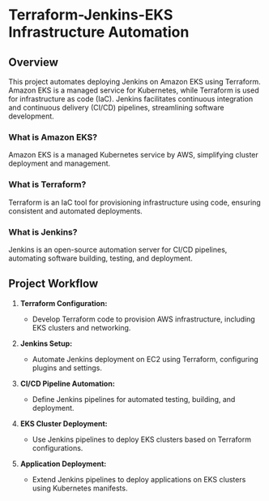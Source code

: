 # Terraform-Jenkins-EKS Infrastructure Automation

## Overview

This project automates deploying Jenkins on Amazon EKS using Terraform. Amazon EKS is a managed service for Kubernetes, while Terraform is used for infrastructure as code (IaC). Jenkins facilitates continuous integration and continuous delivery (CI/CD) pipelines, streamlining software development.

### What is Amazon EKS?

Amazon EKS is a managed Kubernetes service by AWS, simplifying cluster deployment and management.

### What is Terraform?

Terraform is an IaC tool for provisioning infrastructure using code, ensuring consistent and automated deployments.

### What is Jenkins?

Jenkins is an open-source automation server for CI/CD pipelines, automating software building, testing, and deployment.

## Project Workflow

1. **Terraform Configuration:**
   - Develop Terraform code to provision AWS infrastructure, including EKS clusters and networking.

2. **Jenkins Setup:**
   - Automate Jenkins deployment on EC2 using Terraform, configuring plugins and settings.

3. **CI/CD Pipeline Automation:**
   - Define Jenkins pipelines for automated testing, building, and deployment.

4. **EKS Cluster Deployment:**
   - Use Jenkins pipelines to deploy EKS clusters based on Terraform configurations.

5. **Application Deployment:**
   - Extend Jenkins pipelines to deploy applications on EKS clusters using Kubernetes manifests.
